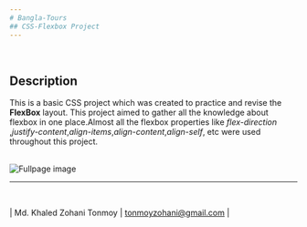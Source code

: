 ```yaml
---
# Bangla-Tours
## CSS-Flexbox Project
---
```


<br/>

## Description

<p>This is a basic CSS project which was created to practice and revise the <b>FlexBox</b> layout. This project aimed to gather all the knowledge about flexbox in one place.Almost all the flexbox properties like <i>flex-direction</i> ,<i>justify-content</i>,<i>align-items</i>,<i>align-content</i>,<i>align-self</i>, etc were used throughout this project.</p>
<br/>

<!-- ![profile](./images/me.jpg) -->
<img src="./images/Fullpage.png" title="Fullpage image"/>

---

<br/>

| Md. Khaled Zohani Tonmoy | tonmoyzohani@gmail.com |
